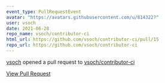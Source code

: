 ```yaml
---
event_type: PullRequestEvent
avatar: "https://avatars.githubusercontent.com/u/814322?"
user: vsoch
date: 2021-06-28
repo_name: vsoch/contributor-ci
html_url: https://github.com/vsoch/contributor-ci/pull/15
repo_url: https://github.com/vsoch/contributor-ci
---
```


<a href='https://github.com/vsoch' target='_blank'>vsoch</a> opened a pull request to <a href='https://github.com/vsoch/contributor-ci' target='_blank'>vsoch/contributor-ci</a>

<a href='https://github.com/vsoch/contributor-ci/pull/15' target='_blank'>View Pull Request</a>